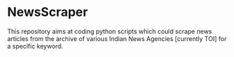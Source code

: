 # NewsScraper
This repository aims at coding python scripts which could scrape news articles from the archive of various Indian News Agencies [currently TOI] for a specific keyword.
